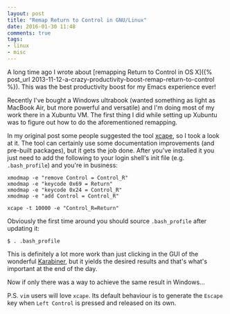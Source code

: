 ```yaml
---
layout: post
title: "Remap Return to Control in GNU/Linux"
date: 2016-01-30 11:48
comments: true
tags:
- linux
- misc
---
```


A long time ago I wrote about
[remapping Return to Control in OS X]({% post_url 2013-11-12-a-crazy-productivity-boost-remap-return-to-control %}).
This was the best productivity boost for my Emacs experience ever!

Recently I've bought a Windows ultrabook (wanted something as light as
MacBook Air, but more powerful and versatile) and I'm doing most of my
work there in a Xubuntu VM. The first thing I did while setting up Xubuntu
was to figure out how to do the aforementioned remapping.

In my original post some people suggested the tool
[xcape](https://github.com/alols/xcape), so I took a look at it.  The
tool can certainly use some documentation improvements (and pre-built
packages), but it gets the job done. After you've installed it you
just need to add the following to your login shell's init file
(e.g. `.bash_profile`) and you're in business:

```
xmodmap -e "remove Control = Control_R"
xmodmap -e "keycode 0x69 = Return"
xmodmap -e "keycode 0x24 = Control_R"
xmodmap -e "add Control = Control_R"

xcape -t 10000 -e "Control_R=Return"
```

Obviously the first time around you should source `.bash_profile`
after updating it:

```
$ . .bash_profile
```

This is definitely a lot more work than just clicking in the GUI of
the wonderful [Karabiner](https://pqrs.org/osx/karabiner/), but it yields
the desired results and that's what's important at the end of the day.

Now if only there was a way to achieve the same result in Windows...

P.S. `vim` users will love `xcape`. Its default behaviour is to
generate the `Escape` key when `Left Control` is pressed and released on
its own.
